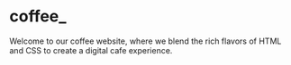 # coffee_
Welcome to our coffee website, where we blend the rich flavors of HTML and CSS to create a digital cafe experience.
